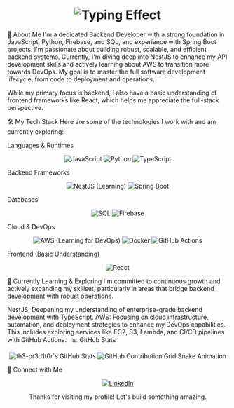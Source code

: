 <div align="center">
<h1>
<img src="https://readme-typing-svg.herokuapp.com?font=Fira+Code&pause=1000&color=F7F7F7&width=435&lines=Hello+there!+I'm+th3-pr3d1t0r;Backend+Developer+%26+DevOps+Enthusiast" alt="Typing Effect">
</h1>
</div>

🚀 About Me
I'm a dedicated Backend Developer with a strong foundation in JavaScript, Python, Firebase, and SQL, and experience with Spring Boot projects. I'm passionate about building robust, scalable, and efficient backend systems. Currently, I'm diving deep into NestJS to enhance my API development skills and actively learning about AWS to transition more towards DevOps. My goal is to master the full software development lifecycle, from code to deployment and operations.   

While my primary focus is backend, I also have a basic understanding of frontend frameworks like React, which helps me appreciate the full-stack perspective.

🛠️ My Tech Stack
Here are some of the technologies I work with and am currently exploring:

Languages & Runtimes
<p align="center">
<img src="https://img.shields.io/badge/JavaScript-F7DF1E?style=for-the-badge&logo=javascript&logoColor=black" alt="JavaScript" />
<img src="https://img.shields.io/badge/Python-3776AB?style=for-the-badge&logo=python&logoColor=white" alt="Python" />
<img src="https://img.shields.io/badge/TypeScript-3178C6?style=for-the-badge&logo=typescript&logoColor=white" alt="TypeScript" />
</p>

Backend Frameworks
<p align="center">
<img src="https://img.shields.io/badge/NestJS-E0234E?style=for-the-badge&logo=nestjs&logoColor=white" alt="NestJS" /> (Learning)
<img src="https://img.shields.io/badge/Spring_Boot-6DB33F?style=for-the-badge&logo=spring-boot&logoColor=white" alt="Spring Boot" />
</p>

Databases
<p align="center">
<img src="https://img.shields.io/badge/SQL-4479A1?style=for-the-badge&logo=postgresql&logoColor=white" alt="SQL" />
<img src="https://img.shields.io/badge/Firebase-FFCA28?style=for-the-badge&logo=firebase&logoColor=black" alt="Firebase" />
</p>

Cloud & DevOps
<p align="center">
<img src="https://img.shields.io/badge/AWS-FF9900?style=for-the-badge&logo=amazonaws&logoColor=white" alt="AWS" /> (Learning for DevOps)
<img src="https://img.shields.io/badge/Docker-2496ED?style=for-the-badge&logo=docker&logoColor=white" alt="Docker" />
<img src="https://img.shields.io/badge/GitHub_Actions-2088FF?style=for-the-badge&logo=github-actions&logoColor=white" alt="GitHub Actions" />
</p>

Frontend (Basic Understanding)
<p align="center">
<img src="https://img.shields.io/badge/React-61DAFB?style=for-the-badge&logo=react&logoColor=black" alt="React" />
</p>

🌱 Currently Learning & Exploring
I'm committed to continuous growth and actively expanding my skillset, particularly in areas that bridge backend development with robust operations.   

NestJS: Deepening my understanding of enterprise-grade backend development with TypeScript.
AWS: Focusing on cloud infrastructure, automation, and deployment strategies to enhance my DevOps capabilities. This includes exploring services like EC2, S3, Lambda, and CI/CD pipelines with GitHub Actions.   
📊 GitHub Stats
<p align="center">
<img src="https://github-profile-summary-cards.vercel.app/api/cards/profile-details?username=th3-pr3d1t0r&theme=github_dark" alt="th3-pr3d1t0r's GitHub Stats" />
<img src="https://raw.githubusercontent.com/th3-pr3d1t0r/th3-pr3d1t0r/output/github-contribution-grid-snake.svg" alt="GitHub Contribution Grid Snake Animation"/>
</p>

🔗 Connect with Me
<p align="center">
  <a href="https://www.linkedin.com/in/ugochukwu-anosike-b1a377338" target="_blank">
    <img src="https://img.shields.io/badge/LinkedIn-0077B5?style=for-the-badge&logo=linkedin&logoColor=white" alt="LinkedIn" />
  </a>
</p>

<div align="center">
<p>Thanks for visiting my profile! Let's build something amazing.</p>
</div>
